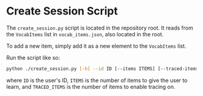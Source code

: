 # Create Session Script

The `create_session.py` script is located in the repository root. It reads from the `VocabItems` list in `vocab_items.json`, also located in the root.

To add a new item, simply add it as a new element to the `VocabItems` list.

Run the script like so: 

```sh
python ./create_session.py [-h] --id ID [--items ITEMS] [--traced-items TRACED_ITEMS]
```

where `ID` is the user's ID, `ITEMS` is the number of items to give the user to learn, and `TRACED_ITEMS` is the number of items to enable tracing on.